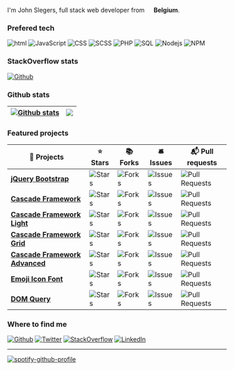 I'm John Slegers, full stack web developer from [<img src="https://cdn-icons-png.flaticon.com/512/299/299783.png" width="13"/>](https://cdn-icons-png.flaticon.com/512/299/299783.png) **Belgium**.

### Prefered tech

![html](https://img.shields.io/badge/-HTML-E34F26?style=flat-square&logo=html5&logoColor=white) ![JavaScript](https://img.shields.io/badge/-JavaScript-F9A03C?style=flat-square&logo=JavaScript&logoColor=white) ![CSS](https://img.shields.io/badge/-CSS-1a73e8?style=flat-square&logo=CSS3&logoColor=white) ![SCSS](https://img.shields.io/badge/-SCSS-B7178C?style=flat-square&logo=sass&logoColor=white) ![PHP](https://img.shields.io/badge/-PHP-764ABC?style=flat-square&logo=PHP&logoColor=white) ![SQL](https://img.shields.io/badge/-SQL-007ACC?style=flat-square&logo=mySQL&logoColor=white) ![Nodejs](https://img.shields.io/badge/-Nodejs-43853d?style=flat-square&logo=Node.js&logoColor=white) ![NPM](https://img.shields.io/badge/-NPM-ff0000?style=flat-square&logo=npm&logoColor=white)


### StackOverflow stats

[![Github](https://github-readme-stackoverflow.vercel.app/?userID=1946501)](https://stackoverflow.com/users/1946501/john-slegers)

### Github stats

| [![Github stats](https://github-readme-stats.vercel.app/api?username=jslegers&show_icons=true&include_all_commits=true&theme=buefy&hide_border=true)](https://github.com/jslegers?tab=repositories) | [![](https://github-readme-stats.vercel.app/api/top-langs/?username=jslegers&layout=compact&theme=buefy&hide_border=true)](https://github.com/jslegers?tab=repositories) |
| ------------- | ------------- |

### Featured projects

| 🎁 Projects                | ⭐ Stars | 📚 Forks | 🛎 Issues | 📬 Pull requests |
|----------------------------|---------|----------|-----------|------------------|
|[**jQuery Bootstrap**](https://github.com/jslegers/jquery-bootstrap)|![Stars](https://img.shields.io/github/stars/jslegers/jquery-bootstrap?style=flat-square&labelColor=343b41)|![Forks](https://img.shields.io/github/forks/jslegers/jquery-bootstrap?style=flat-square&labelColor=343b41)|![Issues](https://img.shields.io/github/issues/jslegers/jquery-bootstrap?style=flat-square&jquery-bootstrap=343b41)|![Pull Requests](https://img.shields.io/github/issues-pr/jslegers/jquery-bootstrap?style=flat-square&labelColor=343b41)|
|[**Cascade Framework**](https://github.com/jslegers/cascadeframework)|![Stars](https://img.shields.io/github/stars/jslegers/cascadeframework?style=flat-square&labelColor=343b41)|![Forks](https://img.shields.io/github/forks/jslegers/cascadeframework?style=flat-square&labelColor=343b41)|![Issues](https://img.shields.io/github/issues/jslegers/cascadeframework?style=flat-square&labelColor=343b41)|![Pull Requests](https://img.shields.io/github/issues-pr/jslegers/cascadeframework?style=flat-square&labelColor=343b41)|
|[**Cascade Framework Light**](https://github.com/jslegers/cascadeframeworklight)|![Stars](https://img.shields.io/github/stars/jslegers/cascadeframeworklight?style=flat-square&labelColor=343b41)|![Forks](https://img.shields.io/github/forks/jslegers/cascadeframeworklight?style=flat-square&labelColor=343b41)|![Issues](https://img.shields.io/github/issues/jslegers/cascadeframeworklight?style=flat-square&labelColor=343b41)|![Pull Requests](https://img.shields.io/github/issues-pr/jslegers/cascadeframeworklight?style=flat-square&labelColor=343b41)|
|[**Cascade Framework Grid**](https://github.com/jslegers/cascadeframeworkgrid)|![Stars](https://img.shields.io/github/stars/jslegers/cascadeframeworkgrid?style=flat-square&labelColor=343b41)|![Forks](https://img.shields.io/github/forks/jslegers/cascadeframeworkgrid?style=flat-square&labelColor=343b41)|![Issues](https://img.shields.io/github/issues/jslegers/cascadeframeworkgrid?style=flat-square&labelColor=343b41)|![Pull Requests](https://img.shields.io/github/issues-pr/jslegers/cascadeframeworkgrid?style=flat-square&labelColor=343b41)|
|[**Cascade Framework Advanced**](https://github.com/jslegers/cascadeframeworkadvanced)|![Stars](https://img.shields.io/github/stars/jslegers/cascadeframeworkadvanced?style=flat-square&labelColor=343b41)|![Forks](https://img.shields.io/github/forks/jslegers/cascadeframeworkadvanced?style=flat-square&labelColor=343b41)|![Issues](https://img.shields.io/github/issues/jslegers/cascadeframeworkadvanced?style=flat-square&labelColor=343b41)|![Pull Requests](https://img.shields.io/github/issues-pr/jslegers/cascadeframeworkadvanced?style=flat-square&labelColor=343b41)|
|[**Emoji Icon Font**](https://github.com/jslegers/emoji-icon-font)|![Stars](https://img.shields.io/github/stars/jslegers/emoji-icon-font?style=flat-square&labelColor=343b41)|![Forks](https://img.shields.io/github/forks/jslegers/emoji-icon-font?style=flat-square&labelColor=343b41)|![Issues](https://img.shields.io/github/issues/jslegers/emoji-icon-font?style=flat-square&labelColor=343b41)|![Pull Requests](https://img.shields.io/github/issues-pr/jslegers/emoji-icon-font?style=flat-square&labelColor=343b41)|
|[**DOM Query**](https://github.com/PHPPowertools/DOM-Query)|![Stars](https://img.shields.io/github/stars/PHPPowertools/DOM-Query?style=flat-square&labelColor=343b41)|![Forks](https://img.shields.io/github/forks/PHPPowertools/DOM-Query?style=flat-square&labelColor=343b41)|![Issues](https://img.shields.io/github/issues/PHPPowertools/DOM-Query?style=flat-square&labelColor=343b41)|![Pull Requests](https://img.shields.io/github/issues-pr/PHPPowertools/DOM-Query?style=flat-square&labelColor=343b41)|

### Where to find me

[![Github](https://img.shields.io/badge/GitHub-%2312100E.svg?&style=for-the-badge&logo=Github&logoColor=white)](https://github.com/jslegers)
[![Twitter](https://img.shields.io/badge/twitter-%231DA1F2.svg?&style=for-the-badge&logo=twitter&logoColor=white)](https://twitter.com/johnslegers)
[![StackOverflow](https://img.shields.io/badge/StackOverflow-f48225.svg?&style=for-the-badge&logo=StackOverflow&logoColor=white)](https://stackoverflow.com/users/1946501/john-slegers)
[![LinkedIn](https://img.shields.io/badge/linkedin-%230077B5.svg?&style=for-the-badge&logo=linkedin&logoColor=white)](https://www.linkedin.com/in/johnslegers/)

__________

[![spotify-github-profile](https://spotify-github-profile.vercel.app/api/view?uid=21b232hdtomwlj4qrovr4e63q&cover_image=true&theme=default&bar_color_cover=true)](https://open.spotify.com/user/21b232hdtomwlj4qrovr4e63q)
